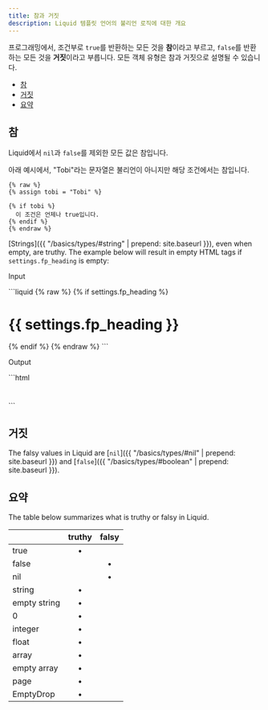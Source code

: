 ```yaml
---
title: 참과 거짓
description: Liquid 템플릿 언어의 불리언 로직에 대한 개요
---
```


프로그래밍에서, 조건부로 `true`를 반환하는 모든 것을 **참**이라고 부르고, `false`를 반환하는 모든 것을 **거짓**이라고 부릅니다. 모든 객체 유형은 참과 거짓으로 설명될 수 있습니다.

- [참](#참)
- [거짓](#거짓)
- [요약](#요약)

## 참

Liquid에서 `nil`과 `false`를 제외한 모든 값은 참입니다.

아래 예시에서, "Tobi"라는 문자열은 불리언이 아니지만 해당 조건에서는 참입니다.

```liquid
{% raw %}
{% assign tobi = "Tobi" %}

{% if tobi %}
  이 조건은 언제나 true입니다.
{% endif %}
{% endraw %}
```

[Strings]({{ "/basics/types/#string" | prepend: site.baseurl }}), even when empty, are truthy. The example below will result in empty HTML tags if `settings.fp_heading` is empty:

<p class="code-label">Input</p>
```liquid
{% raw %}
{% if settings.fp_heading %}
  <h1>{{ settings.fp_heading }}</h1>
{% endif %}
{% endraw %}
```

<p class="code-label">Output</p>
```html
<h1></h1>
```

## 거짓

The falsy values in Liquid are [`nil`]({{ "/basics/types/#nil" | prepend: site.baseurl }}) and [`false`]({{ "/basics/types/#boolean" | prepend: site.baseurl }}).

## 요약

The table below summarizes what is truthy or falsy in Liquid.

|               | truthy        | falsy         |
| ------------- |:-------------:|:-------------:|
| true          | •             |               |
| false         |               | •             |
| nil           |               | •             |
| string        | •             |               |
| empty string  | •             |               |
| 0             | •             |               |
| integer       | •             |               |
| float         | •             |               |
| array         | •             |               |
| empty array   | •             |               |
| page          | •             |               |
| EmptyDrop     | •             |               |
